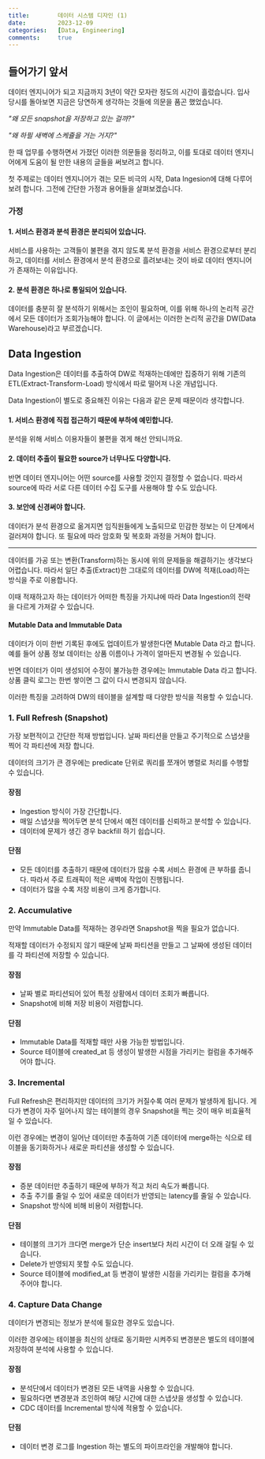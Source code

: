 ```yaml
---
title:        데이터 시스템 디자인 (1)
date:         2023-12-09
categories:   [Data, Engineering]
comments:     true
---
```


<!-- <style>
H2 { color: #d2691e }
H3 { color: #cd853f }
H4 { color: #deb887 }
</style> -->

## 들어가기 앞서

데이터 엔지니어가 되고 지금까지 3년이 약간 모자란 정도의 시간이 흘렀습니다. 입사 당시를 돌아보면 지금은 당연하게 생각하는 것들에 의문을 품곤 했었습니다.

_"왜 모든 snapshot을 저장하고 있는 걸까?"_

_"왜 하필 새벽에 스케쥴을 거는 거지?"_

한 때 업무를 수행하면서 가졌던 이러한 의문들을 정리하고, 이를 토대로 데이터 엔지니어에게 도움이 될 만한 내용의 글들을 써보려고 합니다.

첫 주제로는 데이터 엔지니어가 겪는 모든 비극의 시작, Data Ingesion에 대해 다루어 보려 합니다. 그전에 간단한 가정과 용어들을 살펴보겠습니다.

### 가정

#### 1. 서비스 환경과 분석 환경은 분리되어 있습니다.
서비스를 사용하는 고객들이 불편을 겪지 않도록 분석 환경을 서비스 환경으로부터 분리하고, 데이터를 서비스 환경에서 분석 환경으로 흘려보내는 것이 바로 데이터 엔지니어가 존재하는 이유입니다.

#### 2. 분석 환경은 하나로 통일되어 있습니다.
데이터를 충분히 잘 분석하기 위해서는 조인이 필요하며, 이를 위해 하나의 논리적 공간에서 모든 데이터가 조회가능해야 합니다. 이 글에서는 이러한 논리적 공간을 DW(Data Warehouse)라고 부르겠습니다.

## Data Ingestion

Data Ingestion은 데이터를 추출하여 DW로 적재하는데에만 집중하기 위해 기존의 ETL(Extract-Transform-Load) 방식에서 따로 떨어져 나온 개념입니다.

Data Ingestion이 별도로 중요해진 이유는 다음과 같은 문제 때문이라 생각합니다.

#### 1. 서비스 환경에 직접 접근하기 때문에 부하에 예민합니다. 
분석을 위해 서비스 이용자들이 불편을 겪게 해선 안되니까요.

#### 2. 데이터 추출이 필요한 source가 너무나도 다양합니다. 
반면 데이터 엔지니어는 어떤 source를 사용할 것인지 결정할 수 없습니다. 따라서 source에 따라 서로 다른 데이터 수집 도구를 사용해야 할 수도 있습니다.

#### 3. 보안에 신경써야 합니다.
데이터가 분석 환경으로 옮겨지면 임직원들에게 노출되므로 민감한 정보는 이 단계에서 걸러져야 합니다. 또 필요에 따라 암호화 및 복호화 과정을 거쳐야 합니다.

---

데이터를 가공 또는 변환(Transform)하는 동시에 위의 문제들을 해결하기는 생각보다 어렵습니다. 따라서 일단 추출(Extract)한 그대로의 데이터를 DW에 적재(Load)하는 방식을 주로 이용합니다.

이때 적재하고자 하는 데이터가 어떠한 특징을 가지냐에 따라 Data Ingestion의 전략을 다르게 가져갈 수 있습니다.

#### Mutable Data and Immutable Data
데이터가 이미 한번 기록된 후에도 업데이트가 발생한다면 Mutable Data 라고 합니다. 예를 들어 상품 정보 데이터는 상품 이름이나 가격이 얼마든지 변경될 수 있습니다.

반면 데이터가 이미 생성되어 수정이 불가능한 경우에는 Immutable Data 라고 합니다. 상품 클릭 로그는 한번 쌓이면 그 값이 다시 변경되지 않습니다.

이러한 특징을 고려하여 DW의 테이블을 설계할 때 다양한 방식을 적용할 수 있습니다.

### 1. Full Refresh (Snapshot)
가장 보편적이고 간단한 적재 방법입니다. 날짜 파티션을 만들고 주기적으로 스냅샷을 찍어 각 파티션에 저장 합니다.

데이터의 크기가 큰 경우에는 predicate 단위로 쿼리를 쪼개어 병렬로 처리를 수행할 수 있습니다.

#### 장점
- Ingestion 방식이 가장 간단합니다.
- 매일 스냅샷을 찍어두면 분석 단에서 예전 데이터를 신뢰하고 분석할 수 있습니다.
- 데이터에 문제가 생긴 경우 backfill 하기 쉽습니다.

#### 단점
- 모든 데이터를 추출하기 때문에 데이터가 많을 수록 서비스 환경에 큰 부하를 줍니다. 따라서 주로 트래픽이 적은 새벽에 작업이 진행됩니다.
- 데이터가 많을 수록 저장 비용이 크게 증가합니다.

### 2. Accumulative
만약 Immutable Data를 적재하는 경우라면 Snapshot을 찍을 필요가 없습니다.

적재할 데이터가 수정되지 않기 때문에 날짜 파티션을 만들고 그 날짜에 생성된 데이터를 각 파티션에 저장할 수 있습니다.

#### 장점
- 날짜 별로 파티션되어 있어 특정 상황에서 데이터 조회가 빠릅니다.
- Snapshot에 비해 저장 비용이 저렴합니다.

#### 단점
- Immutable Data를 적재할 때만 사용 가능한 방법입니다.
- Source 테이블에 created_at 등 생성이 발생한 시점을 가리키는 컬럼을 추가해주어야 합니다.

### 3. Incremental
Full Refresh은 편리하지만 데이터의 크기가 커질수록 여러 문제가 발생하게 됩니다. 게다가 변경이 자주 일어나지 않는 테이블의 경우 Snapshot을 찍는 것이 매우 비효율적일 수 있습니다.

이런 경우에는 변경이 일어난 데이터만 추출하여 기존 데이터에 merge하는 식으로 테이블을 동기화하거나 새로운 파티션을 생성할 수 있습니다.

#### 장점
- 증분 데이터만 추출하기 때문에 부하가 적고 처리 속도가 빠릅니다.
- 추출 주기를 줄일 수 있어 새로운 데이터가 반영되는 latency를 줄일 수 있습니다.
- Snapshot 방식에 비해 비용이 저렴합니다.

#### 단점
- 테이블의 크기가 크다면 merge가 단순 insert보다 처리 시간이 더 오래 걸릴 수 있습니다.
- Delete가 반영되지 못할 수도 있습니다.
- Source 테이블에 modified_at 등 변경이 발생한 시점을 가리키는 컬럼을 추가해주어야 합니다.

### 4. Capture Data Change
데이터가 변경되는 정보가 분석에 필요한 경우도 있습니다.

이러한 경우에는 테이블을 최신의 상태로 동기화만 시켜주되 변경분은 별도의 테이블에 저장하여 분석에 사용할 수 있습니다.

#### 장점
- 분석단에서 데이터가 변경된 모든 내역을 사용할 수 있습니다.
- 필요하다면 변경분과 조인하여 해당 시간에 대한 스냅샷을 생성할 수 있습니다.
- CDC 데이터를 Incremental 방식에 적용할 수 있습니다.

#### 단점
- 데이터 변경 로그를 Ingestion 하는 별도의 파이프라인을 개발해야 합니다.
